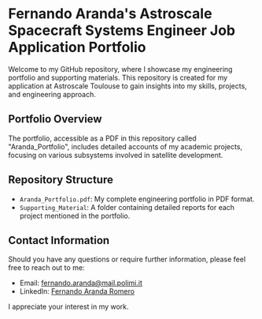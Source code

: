 # Fernando Aranda's Astroscale Spacecraft Systems Engineer Job Application Portfolio

Welcome to my GitHub repository, where I showcase my engineering portfolio and supporting materials. This repository is created for my application at Astroscale Toulouse to gain insights into my skills, projects, and engineering approach.

## Portfolio Overview

The portfolio, accessible as a PDF in this repository called "Aranda_Portfolio", includes detailed accounts of my academic projects, focusing on various subsystems involved in satellite development.

## Repository Structure

- `Aranda_Portfolio.pdf`: My complete engineering portfolio in PDF format.
- `Supporting_Material`: A folder containing detailed reports for each project mentioned in the portfolio.

## Contact Information

Should you have any questions or require further information, please feel free to reach out to me:

- Email: [fernando.aranda@mail.polimi.it](mailto:fernando.aranda@mail.polimi.it)
- LinkedIn: [Fernando Aranda Romero](https://www.linkedin.com/in/fernandoaranda35)

I appreciate your interest in my work.
